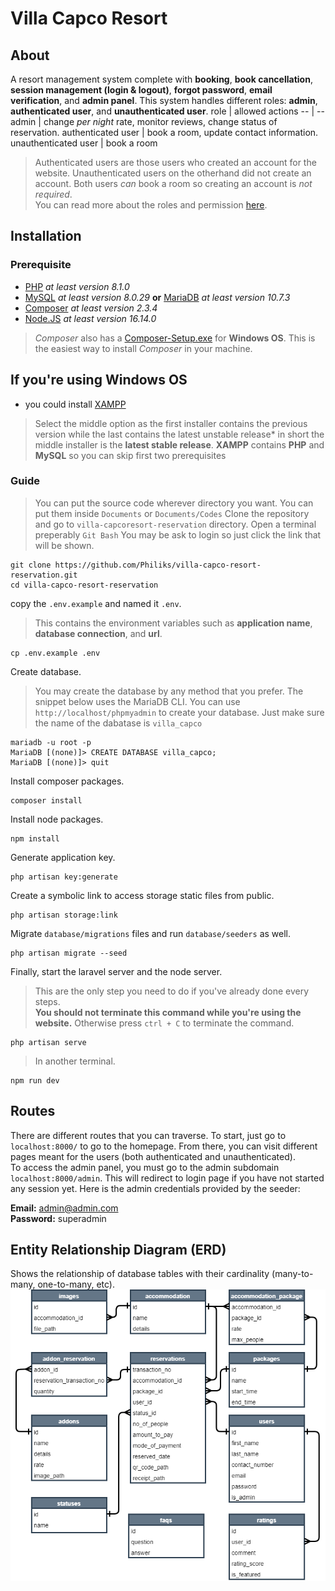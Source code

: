 # Villa Capco Resort
## About
A resort management system complete with **booking**, **book cancellation**, **session management (login & logout)**, **forgot password**, **email verification**, and **admin panel**.
This system handles different roles: **admin**, **authenticated user**, and **unauthenticated user**.
role | allowed actions
-- | --
admin | change *per night* rate, monitor reviews, change status of reservation.
authenticated user | book a room, update contact information.
unauthenticated user | book a room
> Authenticated users are those users who created an account for the website. Unauthenticated users on the otherhand did not create an account. Both users *can* book a room so creating an account is *not required*.<br>
> You can read more about the roles and permission [here](#use-case-diagram).

## Installation
### Prerequisite
- [PHP](https://www.php.net/) *at least version 8.1.0*
- [MySQL](https://www.mysql.com/) *at least version 8.0.29* **or** [MariaDB](https://mariadb.org/) *at least version 10.7.3*
- [Composer](https://getcomposer.org/) *at least version 2.3.4*
- [Node.JS](https://nodejs.org/en/) *at least version 16.14.0*
> *Composer* also has a [Composer-Setup.exe](https://getcomposer.org/Composer-Setup.exe) for **Windows OS**. This is the easiest way to install *Composer* in your machine.
## If you're using Windows OS
- you could install [XAMPP](https://www.apachefriends.org/download.html)
> Select the middle option as the first installer contains the previous version while the last contains the latest unstable release* in short the middle installer is the **latest stable release**.
> **XAMPP** contains **PHP** and **MySQL** so you can skip first two prerequisites

### Guide
> You can put the source code wherever directory you want. You can put them inside `Documents` or `Documents/Codes`
Clone the repository and go to `villa-capcoresort-reservation` directory.
> Open a terminal preperably `Git Bash`
> You may be ask to login so just click the link that will be shown.
```terminal
git clone https://github.com/Philiks/villa-capco-resort-reservation.git
cd villa-capco-resort-reservation
```
copy the `.env.example` and named it `.env`.
> This contains the environment variables such as **application name**, **database connection**, and **url**.
```terminal
cp .env.example .env
```
Create database.
> You may create the database by any method that you prefer. The snippet below uses the MariaDB CLI.
> You can use `http://localhost/phpmyadmin` to create your database. Just make sure the name of the dabatase is `villa_capco`
```terminal
mariadb -u root -p
MariaDB [(none)]> CREATE DATABASE villa_capco;
MariaDB [(none)]> quit
```
Install composer packages.
```terminal
composer install
```
Install node packages.
```terminal
npm install
```
Generate application key.
```terminal
php artisan key:generate
```
Create a symbolic link to access storage static files from public.
```terminal
php artisan storage:link
```
Migrate `database/migrations` files and run `database/seeders` as well.
```terminal
php artisan migrate --seed
```
Finally, start the laravel server and the node server.
> This are the only step you need to do if you've already done every steps.<br>
> **You should not terminate this command while you're using the website.** Otherwise press `ctrl + C` to terminate the command. 
```terminal
php artisan serve
```
> In another terminal.
```terminal
npm run dev
```

## Routes
There are different routes that you can traverse. To start, just go to `localhost:8000/` to go to the homepage. From there, you can visit different pages meant for the users (both authenticated and unauthenticated).<br>
To access the admin panel, you must go to the admin subdomain `localhost:8000/admin`. This will redirect to login page if you have not started any session yet. Here is the admin credentials provided by the seeder:

**Email:** admin@admin.com<br>
**Password:** superadmin

## Entity Relationship Diagram (ERD)
Shows the relationship of database tables with their cardinality (many-to-many, one-to-many, etc).
![erd-diagram](./diagrams/erd.png)
